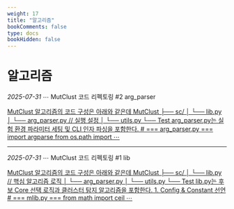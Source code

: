 ```yaml
---
weight: 17
title: "알고리즘"
bookComments: false
type: docs
bookHidden: false
---
```


# 알고리즘

*2025-07-31* ⋯ MutClust 코드 리펙토링 #2 arg_parser

[MutClust 알고리즘의 코드 구성은 아래와 같은데 MutClust ├── sc/ │    └── lib.py  │    └── arg_parser.py // 실행 설정 │    └── utils.py └── Test arg_parser.py는 실험 환경 파라미터 세팅 및 CLI 인자 파싱을 포함한다. # === arg_parser.py ===
import argparse from os.path import ⋯](https://yshghid.github.io/docs/study/algorithm/algo2/)


---

*2025-07-31* ⋯ MutClust 코드 리펙토링 #1 lib

[MutClust 알고리즘의 코드 구성은 아래와 같은데 MutClust ├── sc/ │    └── lib.py // 핵심 알고리즘 로직 │    └── arg_parser.py │    └── utils.py └── Test lib.py는 후보 Core 선택 로직과 클러스터 탐지 알고리즘을 포함한다. 1. Config & Constant 선언 # === mlib.py === from math import ceil ⋯](https://yshghid.github.io/docs/study/algorithm/algo1/)

#
